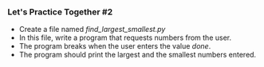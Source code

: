 ### Let's Practice Together \#2

- Create a file named *find_largest_smallest.py*
- In this file, write a program that requests numbers from the user.
- The program breaks when the user enters the value *done*.
- The program should print the largest and the smallest numbers entered.

<div style="text-align:center"><img data-natural-width="340" data-natural-height="234" style="" data-src="https://posteo.de/images/daten.png"/>